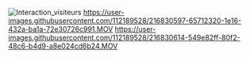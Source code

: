 ![Interaction_visiteurs](https://user-images.githubusercontent.com/112189528/216827837-ee591653-2e4d-412b-8756-1ce36d0e0161.jpg)
https://user-images.githubusercontent.com/112189528/216830597-65712320-1e16-432a-ba1a-72e30726c991.MOV
https://user-images.githubusercontent.com/112189528/216830614-549e82ff-80f2-48c6-b4d9-a8e024cd6b24.MOV


